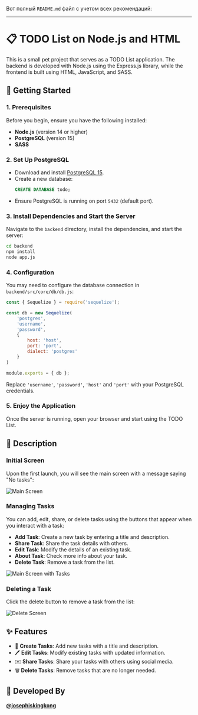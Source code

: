 Вот полный `README.md` файл с учетом всех рекомендаций:

---

# 📋 TODO List on Node.js and HTML

This is a small pet project that serves as a TODO List application. The backend is developed with Node.js using the Express.js library, while the frontend is built using HTML, JavaScript, and SASS.

## 🚀 Getting Started

### 1. Prerequisites

Before you begin, ensure you have the following installed:

- **Node.js** (version 14 or higher)
- **PostgreSQL** (version 15)
- **SASS**

### 2. Set Up PostgreSQL

- Download and install [PostgreSQL 15](https://www.postgresql.org/download/).
- Create a new database:
  ```sql
  CREATE DATABASE todo;
  ```
- Ensure PostgreSQL is running on port `5432` (default port).

### 3. Install Dependencies and Start the Server

Navigate to the `backend` directory, install the dependencies, and start the server:

```bash
cd backend
npm install
node app.js
```

### 4. Configuration

You may need to configure the database connection in `backend/src/core/db/db.js`:

```javascript
const { Sequelize } = require('sequelize');

const db = new Sequelize(
    'postgres',
    'username',
    'password',
    {
        host: 'host',
        port: 'port',
        dialect: 'postgres'
    }
)

module.exports = { db };
```
Replace `'username'`, `'password'`, `'host'` and `'port'` with your PostgreSQL credentials.

### 5. Enjoy the Application

Once the server is running, open your browser and start using the TODO List.

## 📝 Description

### Initial Screen

Upon the first launch, you will see the main screen with a message saying "No tasks":

![Main Screen](https://i.imgur.com/i2hswfY.png)

### Managing Tasks

You can add, edit, share, or delete tasks using the buttons that appear when you interact with a task:

- **Add Task**: Create a new task by entering a title and description.
- **Share Task**: Share the task details with others.
- **Edit Task**: Modify the details of an existing task.
- **About Task**: Check more info about your task.
- **Delete Task**: Remove a task from the list.

![Main Screen with Tasks](https://i.imgur.com/1QcDwNp.png)

### Deleting a Task

Click the delete button to remove a task from the list:

![Delete Screen](https://i.imgur.com/D8LB5c2.png)

## ✨ Features

- 📝 **Create Tasks**: Add new tasks with a title and description.
- 🖊️ **Edit Tasks**: Modify existing tasks with updated information.
- ✉️ **Share Tasks**: Share your tasks with others using social media.
- 🗑️ **Delete Tasks**: Remove tasks that are no longer needed.

## 📌 Developed By

**[@josephiskingkong](https://github.com/josephiskingkong)**

